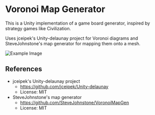 # Voronoi Map Generator
This is a Unity implementation of a game board generator, inspired by strategy games like Civilization.

Uses jceipek's Unity-delaunay project for Voronoi diagrams and SteveJohnstone's map generator for mapping them onto a mesh.

![Example Image](https://github.com/KL4USIE/VoronoiBoardGenerator/tree/master/general_example.png?raw=true)


## References
- jceipek's Unity-delaunay project
  - https://github.com/jceipek/Unity-delaunay
  - License: MIT
- SteveJohnstone's map generator
  - https://github.com/SteveJohnstone/VoronoiMapGen
  - License: MIT
